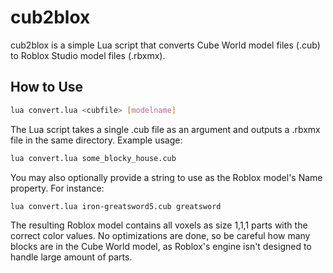 # cub2blox
cub2blox is a simple Lua script that converts Cube World model files (.cub) to Roblox Studio model files (.rbxmx).

## How to Use
```bash
lua convert.lua <cubfile> [modelname]
```
The Lua script takes a single .cub file as an argument and outputs a .rbxmx file in the same directory. Example usage:
```bash
lua convert.lua some_blocky_house.cub
```
You may also optionally provide a string to use as the Roblox model's Name property. For instance:
```bash
lua convert.lua iron-greatsword5.cub greatsword
```
The resulting Roblox model contains all voxels as size 1,1,1 parts with the correct color values. No optimizations are done, so be careful how many blocks are in the Cube World model, as Roblox's engine isn't designed to handle large amount of parts.
